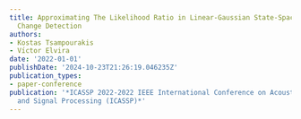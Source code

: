 ```yaml
---
title: Approximating The Likelihood Ratio in Linear-Gaussian State-Space Models for
  Change Detection
authors:
- Kostas Tsampourakis
- Vı́ctor Elvira
date: '2022-01-01'
publishDate: '2024-10-23T21:26:19.046235Z'
publication_types:
- paper-conference
publication: '*ICASSP 2022-2022 IEEE International Conference on Acoustics, Speech
  and Signal Processing (ICASSP)*'
---
```

